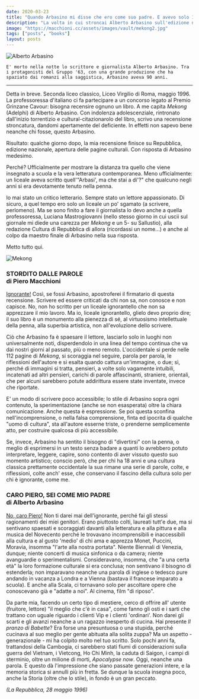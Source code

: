```yaml
---
date: 2020-03-23
title: "Quando Arbasino mi disse che ero come suo padre. E avevo solo 17 anni"
description: "La volta in cui stroncai Alberto Arbasino sull'edizione nazionale di Repubblica."
image: "https://macchioni.cc/assets/images/vault/mekong2.jpg"
tags: ["posts", "books"]
layout: posts
---
```


![Alberto Arbasino](https://macchioni.cc/static/img/vault/arbasino.jpg)


`E' morto nella notte lo scrittore e giornalista Alberto Arbasino. Tra i protagonisti del Gruppo '63, con una grande produzione che ha spaziato dai romanzi alla saggistica, Arbasino aveva 90 anni.` 

---

Detta in breve. Seconda liceo classico, Liceo Virgilio di Roma, maggio 1996. La professoressa d'italiano ci fa partecipare a un concorso legato al Premio Grinzane Cavour: bisogna recensire ognuno un libro. A me capita _Mekong_ (Adelphi) di Alberto Arbasino. Con indolenza adolescenziale, rintronato dall'inizio torrentizio e cultural-citazionarolo del libro, scrivo una recensione stroncatura, dandomi apertamente del deficiente. In effetti non sapevo bene neanche chi fosse, questo Arbasino. 

Risultato: qualche giorno dopo, la mia recensione finisce su Repubblica, edizione nazionale, apertura delle pagine culturali. Con risposta di Arbasino medesimo. 

Perché? Ufficialmente per mostrare la distanza tra quello che viene insegnato a scuola e la vera letteratura contemporanea. Meno ufficialmente: un liceale aveva scritto quell'"Arbasi', ma che stai a di'?" che qualcuno negli anni si era devotamente tenuto nella penna. 

Io mai stato un critico letterario. Sempre stato un lettore appassionato. Di sicuro, a quel tempo ero solo un liceale un po' sgamato (a scrivere, perlomeno). Ma se sono finito a fare il giornalista lo devo anche a quella professoressa, Luciana Mastrogiovanni (nello stesso giorno in cui uscii sul giornale mi diede una carezza per _Mekong_ e un 5- su Sallustio), alla redazione Cultura di Repubblica di allora (ricordassi un nome...) e anche al colpo da maestro finale di Arbasino nella sua risposta. 

Metto tutto qui. 


![Mekong](https://macchioni.cc/static/img/vault/mekong2.jpg)


### STORDITO DALLE PAROLE<br>di Piero Macchioni
[Ignorante!](https://ricerca.repubblica.it/repubblica/archivio/repubblica/1996/05/28/stordito-dalle-parole.html) Così, se fossi Arbasino, apostroferei il firmatario di questa recensione. Scrivere ed essere criticati da chi non sa, non conosce e non capisce. No, non ho scritto per un liceale ignorantello che non sa apprezzare il mio lavoro. 
Ma io, liceale ignorantello, glielo devo proprio dire; il suo libro è un monumento alla pienezza di sé, al virtuosismo intellettuale della penna, alla superbia artistica, non all'evoluzione dello scrivere. 

Ciò che Arbasino fa è spaesare il lettore, lasciarlo solo in luoghi non universalmente noti, disperdendolo in una linea del tempo continua che va dai nostri giorni al passato, più o meno remoto. L'occidentale si perde nelle 112 pagine di _Mekong_, si scoraggia nel seguire, parola per parola, le riflessioni dell'autore e si esalta quando cattura un'immagine, o due; sì, perché di immagini si tratta, pensieri, a volte solo vagamente intuibili, incatenati ad altri pensieri, carichi di parole affascinanti, straniere, orientali, che per alcuni sarebbero potute addirittura essere state inventate, invece che riportate. 

E' un modo di scrivere poco accessibile; lo stile di Arbasino sopra ogni contenuto, la sperimentazione (anche se non esasperata) oltre la chiara comunicazione. Anche questa è espressione. Se poi questa sconfina nell'incomprensione, o nella falsa comprensione, finta ed ipocrita di qualche "uomo di cultura", sta all'autore esserne triste, o prenderne semplicemente atto, per costruire qualcosa di più accessibile. 

Se, invece, Arbasino ha sentito il bisogno di "divertirsi" con la penna, o meglio di esprimersi in un testo senza badare a quanti lo avrebbero potuto interpretare, leggere, capire, sono contento di aver vissuto questo suo momento artistico; conscio però, che per chi ha 18 anni e una cultura classica prettamente occidentale la sua rimane una serie di parole, colte, e riflessioni, colte anch' esse, che conservano il fascino della cultura solo per chi è ignorante, come me.


### CARO PIERO, SEI COME MIO PADRE<br>di Alberto Arbasino

[No, caro Piero!](https://ricerca.repubblica.it/repubblica/archivio/repubblica/1996/05/28/caro-piero-sei-come-mio-padre.html) Non ti darei mai dell'ignorante, perché fai gli stessi ragionamenti dei miei genitori. Erano piuttosto colti, laureati tutt'e due, ma si sentivano spaesati e scoraggiati davanti alla letteratura e alla pittura e alla musica del Novecento perché le trovavano incomprensibili e inaccessibili alla cultura e al gusto 'medio' di chi ama e apprezza Monet, Puccini, Moravia, insomma "l'arte alla nostra portata". Niente Biennali di Venezia, dunque; niente concerti di musica sinfonica o da camera; niente avanguardie o sperimentalismi. Consideravano, insomma, che "a una certa età" la loro formazione culturale si era conclusa; non sentivano il bisogno di estenderla; non imparavano neanche una parola di inglese o tedesco pure andando in vacanza a Londra e a Vienna (bastava il francese imparato a scuola). E anche alla Scala, ci tornavano solo per ascoltare opere che conoscevano già e "adatte a noi". Al cinema, film "di riposo". 

Da parte mia, facendo un certo tipo di mestiere, cerco di offrire all' utente (fruitore, lettore) "il meglio che c'è in casa", come fanno gli osti e i sarti che trattano con uguale riguardo i clienti Vip e i clienti 'ordinari'. Non darei gli scarti e gli avanzi neanche a un ragazzo inesperto di cucina. Hai presente _Il pranzo di Babette_? Era forse una presuntuosa o una stupida, perché cucinava al suo meglio per gente abituata alla solita zuppa? 
Ma un aspetto - generazionale - mi ha colpito molto nel tuo scritto. Solo pochi anni fa, trattandosi della Cambogia, ci sarebbero stati fiumi di considerazioni sulla guerra del Vietnam, i Vietcong, Ho Chi Minh, la caduta di Saigon, i campi di sterminio, oltre un milione di morti, _Apocalypse now_. Oggi, neanche una parola. E questo dà l'impressione che siano passate generazioni intere, e la memoria storica si annulli più in fretta. Se dunque la scuola insegna poco, anche la Storia (oltre che lo stile), in fondo è un gran peccato.

_(La Repubblica, 28 maggio 1996)_